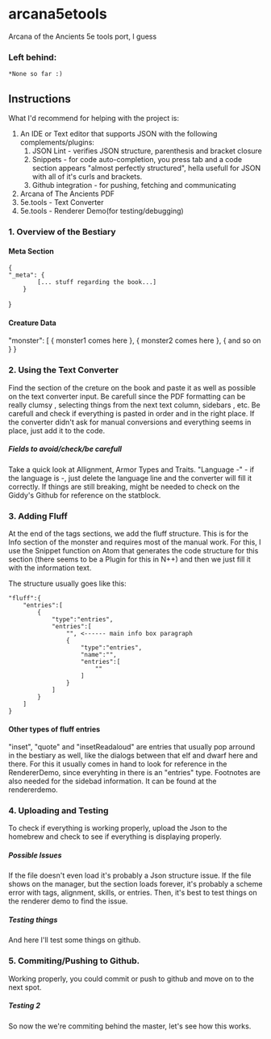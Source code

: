 # arcana5etools
Arcana of the Ancients 5e tools port, I guess

### Left behind:
	*None so far :)

## Instructions

What I'd recommend for helping with the project is:

1. An IDE or Text editor that supports JSON with the following complements/plugins:
	1. JSON Lint - verifies JSON structure, parenthesis and bracket closure
	2. Snippets - for code auto-completion, you press tab and a code section appears "almost perfectly structured", hella usefull for JSON with all of it's curls and  brackets.
	3. Github integration - for pushing, fetching and communicating
2. Arcana of The Ancients PDF
3. 5e.tools - Text Converter
4. 5e.tools - Renderer Demo(for testing/debugging)

### 1. Overview of the Bestiary
#### Meta Section

	{
    "_meta": {
			[... stuff regarding the book...]
		}
  }

#### Creature Data

  "monster": [
		{
			monster1 comes here
		},
		{
			monster2 comes here
		},
		{
			and so on
		}
	}


### 2. Using the Text Converter
Find the section of the creture on the book and paste it as well as possible on the text converter input. Be carefull since the PDF formatting can be really clumsy , selecting things from the next text column, sidebars , etc. Be carefull and check if everything is pasted in order and in the right place.
If the converter didn't ask for manual conversions and everything seems in place, just add it to the code.
##### Fields to avoid/check/be carefull
Take a quick look at Allignment, Armor Types and Traits.
"Language -" - if the language is -, just delete the language line and the converter will fill it correctly.
If things are still breaking, might be needed to check on the Giddy's Github for reference on the statblock.  

### 3. Adding Fluff
At the end of the tags sections, we add the fluff structure. This is for the Info section of the monster and requires most of the manual work. For this, I use the Snippet function on Atom that generates the code structure for this section (there seems to be a Plugin for this in N++) and then we just fill it with the information text.

The structure usually goes like this:

	"fluff":{
		"entries":[
			{
				"type":"entries",
				"entries":[
					"", <------ main info box paragraph
					{
						"type":"entries",
						"name":"",
						"entries":[
							""
						]
					}
				]
			}
		]
	}

#### Other types of fluff entries
"inset", "quote" and "insetReadaloud" are entries that usually pop arround in the bestiary as well, like the dialogs between that elf and dwarf here and there. For this it usually comes in hand to look for reference in the RendererDemo, since everyhting in there is an "entries" type.
Footnotes are also needed for the sidebad information. It can be found at the rendererdemo.

### 4. Uploading and Testing
To check if everything is working properly, upload the Json to the homebrew and check to see if everything is displaying properly.

##### Possible Issues
If the file doesn't even load it's probably a Json structure issue.
If the file shows on the manager, but the section loads forever, it's probably a scheme error with tags, alignment, skills, or entries. Then, it's best to test things on the renderer demo to find the issue.

##### Testing things
And here I'll test some things on github.

### 5. Commiting/Pushing to Github.
Working properly, you could commit or push to github and move on to the next spot.

##### Testing 2

So now the we're commiting behind the master, let's see how this works.
